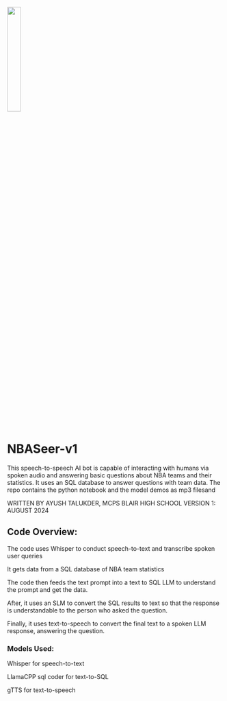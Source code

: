 <img src="https://github.com/user-attachments/assets/09270bcb-6e78-41c6-9d64-2c0300ab4145"
align left width=25% height=25%>

# NBASeer-v1
This speech-to-speech AI bot is capable of interacting with humans via spoken audio and answering basic questions about NBA teams and their statistics. It uses an SQL database to answer questions with team data. The repo contains the python notebook and the model demos as mp3 filesand
 
WRITTEN BY AYUSH TALUKDER, MCPS BLAIR HIGH SCHOOL
VERSION 1: AUGUST 2024
## Code Overview:
The code uses Whisper to conduct speech-to-text and transcribe spoken user queries

It gets data from a SQL database of NBA team statistics

The code then feeds the text prompt into a text to SQL LLM to understand the prompt and get the data.

After, it uses an SLM to convert the SQL results to text so that the response is understandable to the person who asked the question.

Finally, it uses text-to-speech to convert the final text to a spoken LLM response, answering the question.


### Models Used:
Whisper for speech-to-text

LlamaCPP sql coder for text-to-SQL

gTTS for text-to-speech
